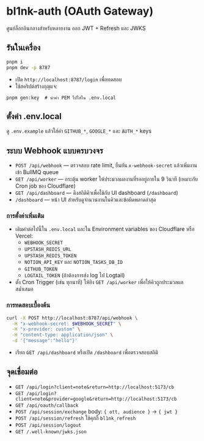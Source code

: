# bl1nk-auth (OAuth Gateway)

ศูนย์ล็อกอินกลางสำหรับหลายงาน ออก JWT + Refresh และ JWKS

## รันในเครื่อง
```bash
pnpm i
pnpm dev -p 8787
```
- เปิด `http://localhost:8787/login` เพื่อทดสอบ
- ใช้สคริปต์สร้างกุญแจ:
```
pnpm gen:key  # นำค่า PEM ไปใส่ใน .env.local
```

## ตั้งค่า .env.local
ดู `.env.example` แล้วใส่ค่า `GITHUB_*`, `GOOGLE_*` และ `AUTH_*` keys

## ระบบ Webhook แบบครบวงจร
- `POST /api/webhook` — ตรวจสอบ rate limit, ยืนยัน `x-webhook-secret` แล้วเพิ่มงานเข้า BullMQ queue
- `GET /api/worker` — กระตุ้น worker ให้ประมวลผลงานที่รออยู่ภายใน 9 วินาที (เหมาะกับ Cron job ของ Cloudflare)
- `GET /api/dashboard` — ดึงสถิติคิวเพื่อใช้กับ UI dashboard (`/dashboard`)
- `/dashboard` — หน้า UI สำหรับดูจำนวนงานในคิวและข้อผิดพลาดล่าสุด

### การตั้งค่าเพิ่มเติม
- เติมค่าต่อไปนี้ใน `.env.local` และใน Environment variables ของ Cloudflare หรือ Vercel:
  - `WEBHOOK_SECRET`
  - `UPSTASH_REDIS_URL`
  - `UPSTASH_REDIS_TOKEN`
  - `NOTION_API_KEY` และ `NOTION_TASKS_DB_ID`
  - `GITHUB_TOKEN`
  - `LOGTAIL_TOKEN` (ถ้าต้องการส่ง log ไป Logtail)
- ตั้ง Cron Trigger (เช่น ทุกนาที) ให้ยิง `GET /api/worker` เพื่อให้คิวถูกประมวลผลสม่ำเสมอ

### การทดสอบเบื้องต้น
```bash
curl -X POST http://localhost:8787/api/webhook \
  -H "x-webhook-secret: $WEBHOOK_SECRET" \
  -H "x-provider: custom" \
  -H "content-type: application/json" \
  -d '{"message":"hello"}'
```
- เรียก `GET /api/dashboard` หรือเปิด `/dashboard` เพื่อตรวจสอบสถิติ

## จุดเชื่อมต่อ
- `GET /api/login?client=note&return=http://localhost:5173/cb`
- `GET /api/login?client=note&provider=google&return=http://localhost:5173/cb`
- `GET /api/oauth/callback`
- `POST /api/session/exchange`  body: `{ ott, audience }` → `{ jwt }`
- `POST /api/session/refresh`   ใช้คุกกี้ `bl1nk_refresh`
- `POST /api/session/logout`
- `GET /.well-known/jwks.json`
